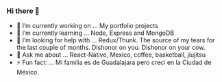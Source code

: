 ### Hi there 👋

- 🔭 I’m currently working on ... My portfolio projects 
- 🌱 I’m currently learning ... Node, Express and MongoDB
- 🤔 I’m looking for help with ... Redux/Thunk. The source of my tears for the last couple of months. Dishonor on you. Dishonor on your cow.
- 💬 Ask me about ... React-Native, Mexico, coffee, basketball, jiujitsu  
- ⚡ Fun fact: ... Mi familia es de Guadalajara pero crecí en la Ciudad de México. 

<!--
**Cristian-Baeza/Cristian-Baeza** is a ✨ _special_ ✨ repository because its `README.md` (this file) appears on your GitHub profile.

-->
